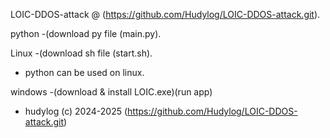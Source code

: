 LOIC-DDOS-attack @ (https://github.com/Hudylog/LOIC-DDOS-attack.git).

python -(download py file (main.py).

Linux -(download sh file (start.sh).
- python can be used on linux.

windows -(download & install LOIC.exe)(run app)

- hudylog (c) 2024-2025 (https://github.com/Hudylog/LOIC-DDOS-attack.git)
